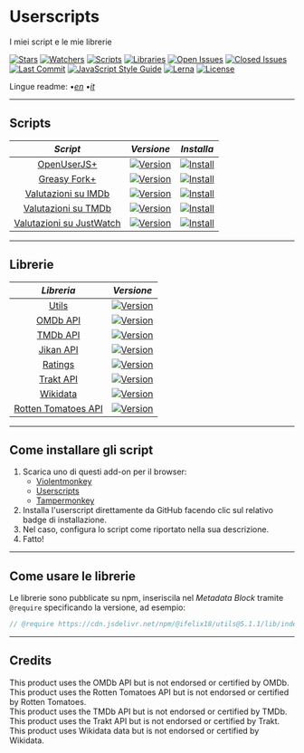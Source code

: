 # Userscripts

I miei script e le mie librerie

[![Stars][stars-badge]][stars-link]
[![Watchers][watchers-badge]][watchers-link]
[![Scripts][scripts-badge]][scripts-link]
[![Libraries][libraries-badge]][libraries-link]
[![Open Issues][open-issues-badge]][open-issues-link]
[![Closed Issues][closed-issues-badge]][closed-issues-link]
[![Last Commit][last-commit-badge]][last-commit-link]
[![JavaScript Style Guide][style-guide-badge]][style-guide-link]
[![Lerna][lerna-badge]][lerna-link]
[![License][license-badge]][license-link]

Lingue readme:
•[_en_][readme-en]
•[_it_][readme-it]

---

## Scripts

|                       _Script_                        |                     _Versione_                      |                         _Installa_                         |
| :---------------------------------------------------: | :-------------------------------------------------: | :--------------------------------------------------------: |
|          [OpenUserJS+][openuserjs-plus-link]          |   [![Version][openuserjs-plus-version]][scripts]    |   [![Install][install-badge]][openuserjs-plus-download]    |
|         [Greasy Fork+][greasyfork-plus-link]          |   [![Version][greasyfork-plus-version]][scripts]    |   [![Install][install-badge]][greasyfork-plus-download]    |
|      [Valutazioni su IMDb][ratings-on-imdb-link]      |   [![Version][ratings-on-imdb-version]][scripts]    |   [![Install][install-badge]][ratings-on-imdb-download]    |
|      [Valutazioni su TMDb][ratings-on-tmdb-link]      |   [![Version][ratings-on-tmdb-version]][scripts]    |   [![Install][install-badge]][ratings-on-tmdb-download]    |
| [Valutazioni su JustWatch][ratings-on-justwatch-link] | [![Version][ratings-on-justwatch-version]][scripts] | [![Install][install-badge]][ratings-on-justwatch-download] |

---

## Librerie

|                 _Libreria_                 |                   _Versione_                    |
| :----------------------------------------: | :---------------------------------------------: |
|            [Utils][utils-link]             |     [![Version][utils-version]][libraries]      |
|           [OMDb API][omdb-link]            |      [![Version][omdb-version]][libraries]      |
|           [TMDb API][tmdb-link]            |      [![Version][tmdb-version]][libraries]      |
|          [Jikan API][jikan-link]           |     [![Version][jikan-version]][libraries]      |
|          [Ratings][ratings-link]           |    [![Version][ratings-version]][libraries]     |
|          [Trakt API][trakt-link]           |     [![Version][trakt-version]][libraries]      |
|         [Wikidata][wikidata-link]          |    [![Version][wikidata-version]][libraries]    |
| [Rotten Tomatoes API][rottentomatoes-link] | [![Version][rottentomatoes-version]][libraries] |

---

## Come installare gli script

1. Scarica uno di questi add-on per il browser:
    * [Violentmonkey][violentmonkey-link]
    * [Userscripts][userscripts-link]
    * [Tampermonkey][tampermonkey-link]
2. Installa l'userscript direttamente da GitHub facendo clic sul relativo badge di installazione.
3. Nel caso, configura lo script come riportato nella sua descrizione.
4. Fatto!

---

## Come usare le librerie

Le librerie sono pubblicate su npm, inseriscila nel _Metadata Block_ tramite `@require` specificando la versione, ad esempio:

```JavaScript
// @require https://cdn.jsdelivr.net/npm/@ifelix18/utils@5.1.1/lib/index.min.js
```

---

## Credits

This product uses the OMDb API but is not endorsed or certified by OMDb.  
This product uses the Rotten Tomatoes API but is not endorsed or certified by Rotten Tomatoes.  
This product uses the TMDb API but is not endorsed or certified by TMDb.  
This product uses the Trakt API but is not endorsed or certified by Trakt.  
This product uses Wikidata data but is not endorsed or certified by Wikidata.  

[stars-badge]: https://flat.badgen.net/github/stars/iFelix18/Userscripts
[stars-link]: https://github.com/iFelix18/Userscripts/stargazers
[watchers-badge]: https://flat.badgen.net/github/watchers/iFelix18/Userscripts
[watchers-link]: https://github.com/iFelix18/Userscripts/watchers
[scripts-badge]: https://flat.badgen.net/badge/scripts/5/orange
[scripts-link]: https://github.com/iFelix18/Userscripts/tree/master/userscripts
[libraries-badge]: https://flat.badgen.net/badge/libraries/8/orange
[libraries-link]: https://github.com/iFelix18/Userscripts/tree/master/packages
[open-issues-badge]: https://flat.badgen.net/github/open-issues/iFelix18/Userscripts
[open-issues-link]: https://github.com/iFelix18/Userscripts/issues
[closed-issues-badge]: https://flat.badgen.net/github/closed-issues/iFelix18/Userscripts
[closed-issues-link]: https://github.com/iFelix18/Userscripts/issues?q=is%3Aissue+is%3Aclosed
[last-commit-badge]: https://flat.badgen.net/github/last-commit/iFelix18/Userscripts
[last-commit-link]: https://github.com/iFelix18/Userscripts/commits/master
[style-guide-badge]: https://flat.badgen.net/badge/code%20style/standard/44CC11
[style-guide-link]: https://standardjs.com
[lerna-badge]: https://flat.badgen.net/badge/maintained%20with/lerna/CC00FF
[lerna-link]: https://lerna.js.org/
[license-badge]: https://flat.badgen.net/github/license/iFelix18/Userscripts
[license-link]: https://github.com/iFelix18/Userscripts/blob/master/LICENSE.md

[readme-en]: /README.md "English"
[readme-it]: /README.it.md "Italiano"

[install-badge]: https://flat.badgen.net/badge/install%20directly%20from/jsDelivr/blue "Clicca qui!"

[scripts]: #scripts

[ratings-on-tmdb-link]: /userscripts/docs/ratings-on-tmdb.it.md "Più info"
[ratings-on-tmdb-version]: https://flat.badgen.net/runkit/iFelix18/version/Userscripts/ratings-on-tmdb
[ratings-on-tmdb-download]: https://cdn.jsdelivr.net/gh/iFelix18/Userscripts@master/userscripts/ratings-on-tmdb.user.js "Clicca qui!"

[ratings-on-imdb-link]: /userscripts/docs/ratings-on-imdb.it.md "Più info"
[ratings-on-imdb-version]: https://flat.badgen.net/runkit/iFelix18/version/Userscripts/ratings-on-imdb
[ratings-on-imdb-download]: https://cdn.jsdelivr.net/gh/iFelix18/Userscripts@master/userscripts/ratings-on-imdb.user.js "Clicca qui!"

[ratings-on-justwatch-link]: /userscripts/docs/ratings-on-justwatch.it.md "Più info"
[ratings-on-justwatch-version]: https://flat.badgen.net/runkit/iFelix18/version/Userscripts/ratings-on-justwatch
[ratings-on-justwatch-download]: https://cdn.jsdelivr.net/gh/iFelix18/Userscripts@master/userscripts/ratings-on-justwatch.user.js "Clicca qui!"

[openuserjs-plus-link]: /userscripts/docs/openuserjs-plus.it.md "Più info"
[openuserjs-plus-version]: https://flat.badgen.net/runkit/iFelix18/version/Userscripts/openuserjs-plus
[openuserjs-plus-download]: https://cdn.jsdelivr.net/gh/iFelix18/Userscripts@master/userscripts/openuserjs-plus.user.js "Clicca qui!"

[greasyfork-plus-link]: /userscripts/docs/greasyfork-plus.it.md "Più info"
[greasyfork-plus-version]: https://flat.badgen.net/runkit/iFelix18/version/Userscripts/greasyfork-plus
[greasyfork-plus-download]: https://cdn.jsdelivr.net/gh/iFelix18/Userscripts@master/userscripts/greasyfork-plus.user.js "Clicca qui!"

[libraries]: #librerie

[utils-link]: /packages/utils "Più info"
[utils-version]: https://flat.badgen.net/npm/v/@ifelix18/utils

[ratings-link]: /packages/ratings "Più info"
[ratings-version]: https://flat.badgen.net/npm/v/@ifelix18/ratings

[trakt-link]: /packages/trakt "Più info"
[trakt-version]: https://flat.badgen.net/npm/v/@ifelix18/trakt

[tmdb-link]: /packages/tmdb "Più info"
[tmdb-version]: https://flat.badgen.net/npm/v/@ifelix18/tmdb

[omdb-link]: /packages/omdb "Più info"
[omdb-version]: https://flat.badgen.net/npm/v/@ifelix18/omdb

[rottentomatoes-link]: /packages/rottentomatoes "Più info"
[rottentomatoes-version]: https://flat.badgen.net/npm/v/@ifelix18/rottentomatoes

[jikan-link]: /packages/jikan "Più info"
[jikan-version]: https://flat.badgen.net/npm/v/@ifelix18/jikan

[wikidata-link]: /packages/wikidata "Più info"
[wikidata-version]: https://flat.badgen.net/npm/v/@ifelix18/wikidata

[violentmonkey-link]: https://violentmonkey.github.io/
[userscripts-link]: https://github.com/quoid/userscripts/#userscripts-safari
[tampermonkey-link]: https://www.tampermonkey.net/
